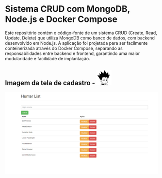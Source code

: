 # Sistema CRUD com MongoDB, Node.js e Docker Compose


Este repositório contém o código-fonte de um sistema CRUD (Create, Read, Update, Delete) que utiliza MongoDB como banco de dados, com backend desenvolvido em Node.js.
A aplicação foi projetada para ser facilmente conteinerizada através do Docker Compose, separando as responsabilidades entre backend e frontend, garantindo uma maior modularidade e facilidade de implantação.


## Imagem da tela de cadastro - <img src="./img/gon.jpg" alt="imagem hxh - cadastro lista" width="50">


 
![imagem hxh - cadastro lista](./img/tela-cadastro.png)

